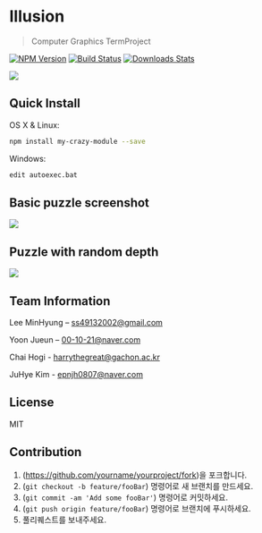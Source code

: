# Illusion
> Computer Graphics TermProject

[![NPM Version][npm-image]][npm-url]
[![Build Status][travis-image]][travis-url]
[![Downloads Stats][npm-downloads]][npm-url]


![](../header.png)

## Quick Install

OS X & Linux:

```sh
npm install my-crazy-module --save
```

Windows:

```sh
edit autoexec.bat
```

## Basic puzzle screenshot

<img src="https://user-images.githubusercontent.com/50310635/196859049-ac31e913-12fb-48b5-9f55-b17fac2b6e4d.gif" >

## Puzzle with random depth

<img src="https://user-images.githubusercontent.com/50310635/197330919-afe73aed-826c-4d90-9639-052cbafe3505.gif" >

## Team Information

Lee MinHyung – ss49132002@gmail.com

Yoon Jueun      – 00-10-21@naver.com

Chai Hogi    - harrythegreat@gachon.ac.kr

JuHye Kim     - epnjh0807@naver.com

## License

MIT

## Contribution

1. (<https://github.com/yourname/yourproject/fork>)을 포크합니다.
2. (`git checkout -b feature/fooBar`) 명령어로 새 브랜치를 만드세요.
3. (`git commit -am 'Add some fooBar'`) 명령어로 커밋하세요.
4. (`git push origin feature/fooBar`) 명령어로 브랜치에 푸시하세요. 
5. 풀리퀘스트를 보내주세요.

<!-- Markdown link & img dfn's -->
[npm-image]: https://img.shields.io/npm/v/datadog-metrics.svg?style=flat-square
[npm-url]: https://npmjs.org/package/datadog-metrics
[npm-downloads]: https://img.shields.io/npm/dm/datadog-metrics.svg?style=flat-square
[travis-image]: https://img.shields.io/travis/dbader/node-datadog-metrics/master.svg?style=flat-square
[travis-url]: https://travis-ci.org/dbader/node-datadog-metrics
[wiki]: https://github.com/yourname/yourproject/wiki
